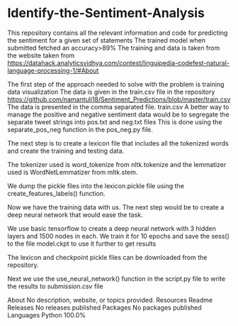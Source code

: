 # Identify-the-Sentiment-Analysis

This repository contains all the relevant information and code for predicting the sentiment for a given set of statements
The trained model when submitted fetched an accuracy>89% 
The training and data is taken from the website taken from https://datahack.analyticsvidhya.com/contest/linguipedia-codefest-natural-language-processing-1/#About

The first step of the approach needed to solve with the problem is training data visualization The data is given in the train.csv file in the repository https://github.com/namantuli18/Sentiment_Predictions/blob/master/train.csv The data is presented in the comma separated file. train.csv A better way to manage the positive and negative sentiment data would be to segregate the separate tweet strings into pos.txt and neg.txt files This is done using the separate_pos_neg function in the pos_neg.py file.

The next step is to create a lexicon file that includes all the tokenized words and create the training and testing data.

The tokenizer used is word_tokenize from nltk.tokenize and the lemmatizer used is WordNetLemmatizer from mltk.stem.

We dump the pickle files into the lexicon.pickle file using the create_features_labels() function.

Now we have the training data with us. The next step would be to create a deep neural network that would ease the task.

We use basic tensorflow to create a deep neural network with 3 hidden layers and 1500 nodes in each. We train it for 10 epochs and save the sess() to the file model.ckpt to use it further to get results

The lexicon and checkpoint pickle files can be downloaded from the repository.

Next we use the use_neural_network() function in the script.py file to write the results to submission.csv file

About
No description, website, or topics provided.
Resources
 Readme
Releases
No releases published
Packages
No packages published
Languages
Python
100.0%
